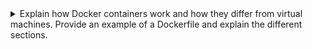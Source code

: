 <details>
  <summary>Explain how Docker containers work and how they differ from virtual machines. Provide an example of a Dockerfile and explain the different sections.</summary>
  
  Docker containers are a lightweight alternative to traditional virtual machines. They allow developers to package an application and all its dependencies into a single portable container that can be run on any system with Docker installed. Containers share the host operating system kernel, but are isolated from each other and from the host system through a combination of namespaces and cgroups.
  
  Compared to virtual machines, which emulate an entire operating system, Docker containers only include the application and its dependencies, resulting in a smaller footprint and faster startup times. Containers also offer greater flexibility and scalability, as they can be easily moved between different environments and can be scaled up or down to meet changing demand.

  A Dockerfile is a script used to build a Docker container image. It contains a set of instructions that tell Docker how to create the image, including the base image to use, any software packages to install, and how to configure the container. Here is an example of a Dockerfile:

  ```bash
  # Use an official Python runtime as a parent image
  FROM python:3.9-slim-buster

  # Set the working directory to /app
  WORKDIR /app

  # Copy the current directory contents into the container at /app
  COPY . /app

  # Install any needed packages specified in requirements.txt
  RUN pip install --trusted-host pypi.python.org -r requirements.txt

  # Make port 80 available to the world outside this container
  EXPOSE 80

  # Define environment variable
  ENV NAME World

  # Run app.py when the container launches
  CMD ["python", "app.py"]
  ```
  
  The different sections of the Dockerfile are:

  * `FROM`: Specifies the base image to use for the container.
  * `WORKDIR`: Sets the working directory for subsequent instructions.
  * `COPY`: Copies files from the local host to the container.
  * `RUN`: Runs a command to install software packages or perform other setup tasks.
  * `EXPOSE`: Specifies which ports to expose from the container to the host system.
  * `ENV`: Defines an environment variable.
  * `CMD`: Specifies the command to run when the container starts.
  
  By running `docker build` command, Docker reads the Dockerfile and builds an image. Once the image is built, it can be used to create containers that run the application.
</details>